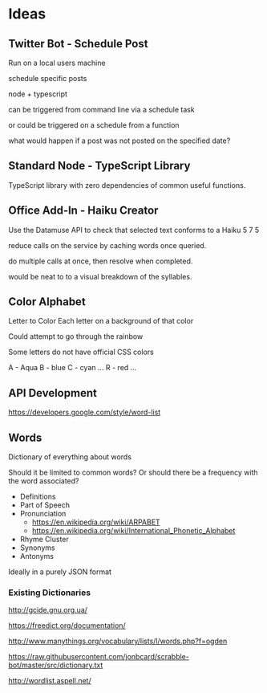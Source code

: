 # Ideas

## Twitter Bot - Schedule Post

Run on a local users machine

schedule specific posts

node + typescript

can be triggered from command line via a schedule task

or could be triggered on a schedule from a function

what would happen if a post was not posted on the specified date?

## Standard Node - TypeScript Library

TypeScript library with zero dependencies of common useful functions.

## Office Add-In - Haiku Creator

Use the Datamuse API to check that selected text conforms to a Haiku 5 7 5

reduce calls on the service by caching words once queried.

do multiple calls at once, then resolve when completed.

would be neat to to a visual breakdown of the syllables.

## Color Alphabet

Letter to Color
Each letter on a background of that color

Could attempt to go through the rainbow

Some letters do not have official CSS colors

A - Aqua
B - blue
C - cyan
...
R - red
...

## API Development

https://developers.google.com/style/word-list

## Words

Dictionary of everything about words

Should it be limited to common words? Or should there be a frequency with the word associated?

- Definitions
- Part of Speech
- Pronunciation
    - https://en.wikipedia.org/wiki/ARPABET
    - https://en.wikipedia.org/wiki/International_Phonetic_Alphabet
- Rhyme Cluster
- Synonyms
- Antonyms


Ideally in a purely JSON format

### Existing Dictionaries

http://gcide.gnu.org.ua/

https://freedict.org/documentation/

http://www.manythings.org/vocabulary/lists/l/words.php?f=ogden

https://raw.githubusercontent.com/jonbcard/scrabble-bot/master/src/dictionary.txt

http://wordlist.aspell.net/
